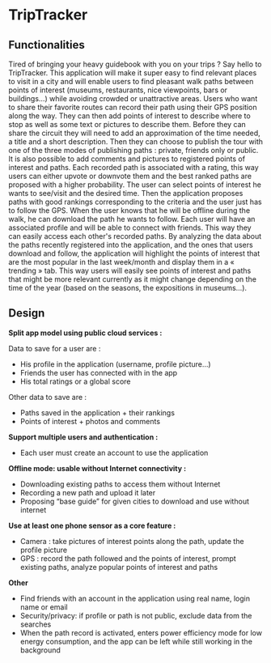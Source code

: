 # TripTracker

## Functionalities 

Tired of bringing your heavy guidebook with you on your trips ? Say hello to TripTracker. This application will make it super easy to find relevant places to visit in a city and will enable users to find pleasant walk paths between points of interest (museums, restaurants, nice viewpoints, bars or buildings…) while avoiding crowded or unattractive areas. 
Users who want to share their favorite routes can record their path using their GPS position along the way. They can then add points of interest to describe where to stop as well as some text or pictures to describe them. Before they can share the circuit they will need to add an approximation of the time needed, a title and a short description. Then they can choose to publish the tour with one of the three modes of publishing paths : private, friends only or public. It is also possible to add comments and pictures to registered points of interest and paths. Each recorded path is associated with a rating, this way users can either upvote or downvote them and the best ranked paths are proposed with a higher probability.
The user can select points of interest he wants to see/visit and the desired time. Then the application proposes paths with good rankings corresponding to the criteria and the user just has to follow the GPS. When the user knows that he will be offline during the walk, he can download the path he wants to follow. Each user will have an associated profile and will be able to connect with friends. This way they can easily access each other's recorded paths.
By analyzing the data about the paths recently registered into the application, and the ones that users download and follow, the application will highlight the points of interest that are the most popular in the last week/month and display them in a « trending » tab. This way users will easily see points of interest and paths that might be more relevant currently as it might change depending on the time of the year (based on the seasons, the expositions in museums…).

## Design

**Split app model using public cloud services :**

Data to save for a user are :
- His profile in the application (username, profile picture…)
- Friends the user has connected with in the app
- His total ratings or a global score
  
Other data to save are :
- Paths saved in the application + their rankings
- Points of interest + photos and comments 

**Support multiple users and authentication :**

- Each user must create an account to use the application

**Offline mode: usable without Internet connectivity :**

- Downloading existing paths to access them without Internet
- Recording a new path and upload it later
- Proposing “base guide” for given cities to download and use without internet  

**Use at least one phone sensor as a core feature :**

- Camera : take pictures of interest points along the path, update the profile picture
- GPS : record the path followed and the points of interest, prompt existing paths, analyze popular points of interest and paths

**Other**

- Find friends with an account in the application using real name, login name or email
- Security/privacy: if profile or path is not public, exclude data from the searches 
- When the path record is activated, enters power efficiency mode for low energy consumption, and the app can be left while still working in the background

